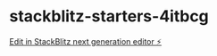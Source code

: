# stackblitz-starters-4itbcg

[Edit in StackBlitz next generation editor ⚡️](https://stackblitz.com/~/github.com/martdan/stackblitz-starters-4itbcg)
